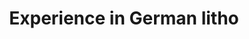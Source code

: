 ---
title: "Experience in German litho"
excerpt: "Interference Exposure instrument and Nanoimprinting process <br/>
<img src='/images/干涉曝光.png' width='120' height='200' style='display:inline-block; margin-right:50px;'><img src='/images/mold.png' width='120' height='200' style='display:inline-block;'><br/>
<div style='margin-top: 50px;'></div>
<img src='/images/2-inch.png' width='120' height='200' style='display:inline-block; margin-right:50px;'><img src='/images/top.png' width='120' height='200' style='display:inline-block;'>"
collection: portfolio
---